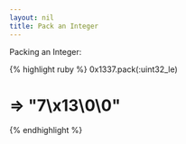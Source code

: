 ```yaml
---
layout: nil
title: Pack an Integer
---
```


Packing an Integer:

{% highlight ruby %}
0x1337.pack(:uint32_le)
# => "7\x13\0\0"
{% endhighlight %}
